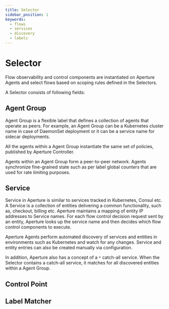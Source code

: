 ```yaml
---
title: Selector
sidebar_position: 1
keywords:
  - flows
  - services
  - discovery
  - labels
---
```


# Selector

Flow observability and control components are instantiated on Aperture Agents
and select flows based on scoping rules defined in the Selectors.

A Selector consists of following fields:

## Agent Group

Agent Group is a flexible label that defines a collection of agents that operate
as peers. For example, an Agent Group can be a Kubernetes cluster name in case
of DaemonSet deployment or it can be a service name for sidecar deployments.

All the agents within a Agent Group instantiate the same set of policies,
published by Aperture Controller.

Agents within an Agent Group form a peer-to-peer network. Agents synchronize
fine-grained state such as per label global counters that are used for rate
limiting purposes.

## Service

Service in Aperture is similar to services tracked in Kubernetes, Consul etc. A
Service is a collection of entities delivering a common functionality, such as,
checkout, billing etc. Aperture maintains a mapping of entity IP addresses to
Service names. For each flow control decision request sent by an entity,
Aperture looks up the service name and then decides which flow control
components to execute.

Aperture Agents perform automated discovery of services and entities in
environments such as Kubernetes and watch for any changes. Service and entity
entries can also be created manually via configuration.

In addition, Aperture also has a concept of a `*` catch-all service. When the
Selector contains a catch-all service, it matches for all discovered entities
within a Agent Group.

## Control Point

## Label Matcher
